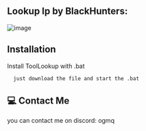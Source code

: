 
## Lookup Ip by BlackHunters:

![image](https://github.com/user-attachments/assets/7473e5db-4655-49e3-ad2c-78ce0384f54f)



## Installation

Install ToolLookup with .bat

```bash
  just download the file and start the .bat
```
    
## 💻 Contact Me
you can contact me on discord: ogmq
